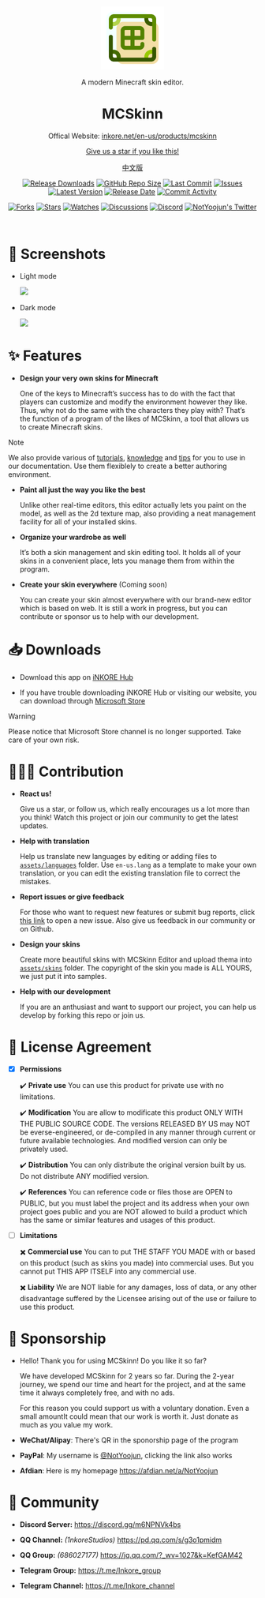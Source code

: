 
<p align="center">
  <a href="https://inkore.net/en-us/products/mcskinn/" target="_blank" rel="noopener noreferrer">
    <img width="128" src="materials/icons/MCSkinn.png" alt="MCSkinn Logo">
  </a>
</p>

<p align="center">A modern Minecraft skin editor.</p>

<h1 align="center">
  MCSkinn
</h1>

<p align="center">Offical Website: <a href="https://inkore.net/en-us/products/mcskinn/">inkore.net/en-us/products/mcskinn</p>

<p align="center">Give us a star if you like this!</p>

<p align="center"><a href="README_zh.md" title="中文版">中文版</a>

<p align="center">
  <a href="https://github.com/iNKORE-NET/MCSkinn/releases"><img src="https://img.shields.io/github/downloads/iNKORE-NET/MCSkinn/total?color=%239F7AEA" alt="Release Downloads"></a>
  <a href="#"><img src="https://img.shields.io/github/repo-size/iNKORE-NET/MCSkinn?color=6882C4" alt="GitHub Repo Size"></a>
  <a href="#"><img src="https://img.shields.io/github/last-commit/iNKORE-NET/MCSkinn?color=%23638e66" alt="Last Commit"></a>
  <a href="#"><img src="https://img.shields.io/github/issues/iNKORE-NET/MCSkinn?color=f76642" alt="Issues"></a>
  <a href="#"><img src="https://img.shields.io/github/v/release/iNKORE-NET/MCSkinn?color=%4CF4A8B4" alt="Latest Version"></a>
  <a href="#"><img src="https://img.shields.io/github/release-date/iNKORE-NET/MCSkinn?color=%23b0a3e8" alt="Release Date"></a>
  <a href="https://github.com/iNKORE-NET/MCSkinn/commits/"><img src="https://img.shields.io/github/commit-activity/m/iNKORE-NET/MCSkinn" alt="Commit Activity"></a>
</p>

<p align="center">
  <a href="https://github.com/iNKORE-NET/MCSkinn/network/members"><img src="https://img.shields.io/github/forks/iNKORE-NET/MCSkinn?style=social" alt="Forks"></a>
  <a href="https://github.com/iNKORE-NET/MCSkinn/stargazers"><img src="https://img.shields.io/github/stars/iNKORE-NET/MCSkinn?style=social" alt="Stars"></a>
  <a href="https://github.com/iNKORE-NET/MCSkinn/watchers"><img src="https://img.shields.io/github/watchers/iNKORE-NET/MCSkinn?style=social" alt="Watches"></a>
  <a href="https://github.com/iNKORE-NET/MCSkinn/discussions"><img src="https://img.shields.io/github/discussions/iNKORE-NET/MCSkinn?style=social" alt="Discussions"></a>
  <a href="https://discord.gg/m6NPNVk4bs"><img src="https://img.shields.io/discord/1092738458805608561?style=social&label=Discord&logo=discord" alt="Discord"></a>
  <a href="https://twitter.com/NotYoojun"><img src="https://img.shields.io/twitter/follow/NotYoojun?style=social" alt="NotYoojun's Twitter"></a>
</p>

<br>

# 📸 Screenshots

- Light mode

   ![](https://github.com/iNKORE-NET/MCSkinn/blob/main/materials/images/screenshotwrapper_1_en.png?raw=true)

- Dark mode

   ![](https://github.com/iNKORE-NET/MCSkinn/blob/main/materials/images/screenshotwrapper_4_en.png?raw=true)

# ✨ Features

- **Design your very own skins for Minecraft**

  One of the keys to Minecraft’s success has to do with the fact that players can customize and modify the environment however they like. Thus, why not do the same with the characters they play with? That’s the function of a program of the likes of MCSkinn, a tool that allows us to create Minecraft skins.

>[!NOTE]
> We also provide various of [tutorials](https://docs.inkore.net/mcskinn/tutorials), [knowledge](https://docs.inkore.net/mcskinn/knowledge) and [tips](https://docs.inkore.net/mcskinn/tips-n-tricks) for you to use in our documentation. Use them flexiblely to create a better authoring environment.

- **Paint all just the way you like the best**

  Unlike other real-time editors, this editor actually lets you paint on the model, as well as the 2d texture map, also providing a neat management facility for all of your installed skins.

- **Organize your wardrobe as well**

  It’s both a skin management and skin editing tool. It holds all of your skins in a convenient place, lets you manage them from within the program.

- **Create your skin everywhere** (Coming soon)

  You can create your skin almost everywhere with our brand-new editor which is based on web. It is still a work in progress, but you can contribute or sponsor us to help with our development.

# 📥 Downloads

- Download this app on [iNKORE Hub](https://inkore.net/hub-windows)

- If you have trouble downloading iNKORE Hub or visiting our website, you can download through [Microsoft Store](https://www.microsoft.com/store/productId/9N8SJT329HH1?ocid=pdpshare)

> [!WARNING]
> Please notice that Microsoft Store channel is no longer supported. Take care of your own risk.

# 🙋🏻‍♂️ Contribution

- **React us!**

  Give us a star, or follow us, which really encourages us a lot more than you think! Watch this project or join our community to get the latest updates.

- **Help with translation**

  Help us translate new languages by editing or adding files to [`assets/languages`](https://github.com/iNKORE-NET/MCSkinn/tree/main/assets/languages) folder. Use `en-us.lang` as a template to make your own translation, or you can edit the existing translation file to correct the mistakes.
  
- **Report issues or give feedback**

  For those who want to request new features or submit bug reports, click [this link](https://github.com/iNKORE-NET/MCSkinn/issues/new/choose) to open a new issue. Also give us feedback in our community or on Github.

- **Design your skins**

  Create more beautiful skins with MCSkinn Editor and upload thema into [`assets/skins`](https://github.com/iNKORE-NET/MCSkinn/tree/main/assets/skins) folder. The copyright of the skin you made is ALL YOURS, we just put it into samples.

- **Help with our development**

  If you are an anthusiast and want to support our project, you can help us develop by forking this repo or join us.

# 📝 License Agreement

- [x] **Permissions**

    ✔️ **Private use** You can use this product for private use with no limitations.

    ✔️ **Modification** You are allow to modificate this product ONLY WITH THE PUBLIC SOURCE CODE. The versions RELEASED BY US may NOT be everse-engineered, or de-compiled in any manner through current or future available technologies. And modified version can only be privately used.

    ✔️ **Distribution** You can only distribute the original version built by us. Do not distribute ANY modified version.

   ✔️ **References** You can reference code or files those are OPEN to PUBLIC, but you must label the project and its address when your own project goes public and you are NOT allowed to build a product which has the same or similar features and usages of this product.

- [ ] **Limitations**

   ✖️  **Commercial use** You can to put THE STAFF YOU MADE with or based on this product (such as skins you made) into commercial uses. But you cannot put THIS APP ITSELF into any commercial use.

   ✖️  **Liability** We are NOT liable for any damages, loss of data, or any other disadvantage suffered by the Licensee arising out of the use or failure to use this product.

# 🤝 Sponsorship

- Hello! Thank you for using MCSkinn! Do you like it so far?

     We have developed MCSkinn for 2 years so far. During the 2-year journey, we spend our time and heart for the project, and at the same time it always completely free, and with no ads.

     For this reason you could support us with a voluntary donation. Even a small amountIt could mean that our work is worth it. Just donate as much as you value my work.

- **WeChat/Alipay**: There's QR in the sponorship page of the program
- **PayPal**: My username is [@NotYoojun](https://paypal.me/NotYoojun?country.x=C2&locale.x=en_US), clicking the link also works
- **Afdian**: Here is my homepage <https://afdian.net/a/NotYoojun>

# 🎊 Community

- **Discord Server:** <https://discord.gg/m6NPNVk4bs>

- **QQ Channel:** *(1nkoreStudios)* <https://pd.qq.com/s/g3o1pmidm>

- **QQ Group:** *(686027177)* <https://jq.qq.com/?_wv=1027&k=KefGAM42>

- **Telegram Group:** <https://t.me/Inkore_group>

- **Telegram Channel:** <https://t.me/Inkore_channel>
